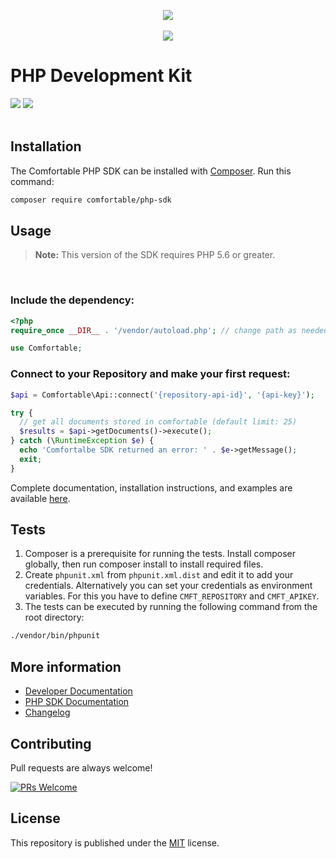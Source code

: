 <p align="center">
  <img src="https://images.cmft.io/987150097760522240/987268367343820800/987268367356399616/cmft-php-banner.png" />
  <br/><br/>
  <a href="https://slack-comfortable.herokuapp.com/"><img src="https://img.shields.io/badge/-Join%20Slack%20Community-67c0a1.svg?logo=slack" style="display:inline-block" /></a>
  <br/>
</p>


# PHP Development Kit
<p>
<img src="https://travis-ci.org/cmftable/php-sdk.svg?branch=master" />
<img src="https://img.shields.io/badge/License-MIT-blue.svg" /> 
<br/><br/>
</p>

## Installation

The Comfortable PHP SDK can be installed with [Composer](https://getcomposer.org/). 
Run this command:

```sh
composer require comfortable/php-sdk
```

## Usage

> **Note:** This version of the SDK requires PHP 5.6 or greater.

<br>

### Include the dependency:

```php
<?php
require_once __DIR__ . '/vendor/autoload.php'; // change path as needed

use Comfortable;
```

### Connect to your Repository and make your first request:

```php
$api = Comfortable\Api::connect('{repository-api-id}', '{api-key}');

try {
  // get all documents stored in comfortable (default limit: 25)
  $results = $api->getDocuments()->execute();  
} catch (\RuntimeException $e) {
  echo 'Comfortalbe SDK returned an error: ' . $e->getMessage();
  exit;
}
```
Complete documentation, installation instructions, and examples are available [here](docs/).

## Tests
 1. Composer is a prerequisite for running the tests. Install composer globally, then run composer install to install required files.
 2. Create `phpunit.xml` from `phpunit.xml.dist` and edit it to add your credentials. Alternatively you can set your credentials as environment variables. For this you have to define `CMFT_REPOSITORY` and `CMFT_APIKEY`.
 3. The tests can be executed by running the following command from the root directory:
 ```bash
 ./vendor/bin/phpunit
 ```

## More information
 - [Developer Documentation](https://docs.comfortable.io)
 - [PHP SDK Documentation](https://docs.comfortable.io/sdks/php/installation)
 - [Changelog](https://github.com/cmftable/php-sdk/releases)

## Contributing
Pull requests are always welcome! 
<br/>

[![PRs Welcome](https://img.shields.io/badge/PRs-welcome-brightgreen.svg?style=flat-square)](http://makeapullrequest.com)


## License
This repository is published under the [MIT](LICENSE) license.